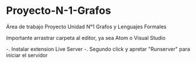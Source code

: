 # Proyecto-N-1-Grafos
Área de trabajo Proyecto Unidad N°1 Grafos y Lenguajes Formales


Importante arrastrar carpeta al editor, ya sea Atom o Visual Studio

-. Instalar extension Live Server
-. Segundo click y apretar "Runserver" para iniciar el servidor